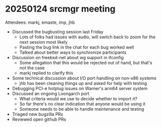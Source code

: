 # 20250124 srcmgr meeting

Attendees: markj, emaste, imp, jhb

- Discussed the bugbusting session last Friday
  - Lots of folks had issues with audio, will switch back to zoom for the next session most likely
  - Pasting the bug link in the chat for each bug worked well
  - Talked about better ways to synchronize participants
- Discussion on freebsd-net about wg support in ifconfig
  - Some allegation that this would be rejected out of hand, but that's not the case
  - markj replied to clarify this
- Some technical discussion about I/O port handling on non-x86 systems
  - jhb has been cleaning things up and asked for help with testing
- Debugging PCI-e hotplug issues on Warner's arm64 server system
- Discussed an ongoing Loongarch port
  - What criteria would we use to decide whether to import it?
  - So far there's no clear indication that anyone would be using it
  - Someone needs to be able to handle maintenance and testing
- Triaged new bugzilla PRs
- Reviewed open github PRs
